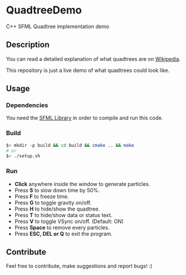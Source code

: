 # QuadtreeDemo
C++ SFML Quadtree implementation demo

## Description
You can read a detailed explanation of what quadtrees are on [Wikipedia](https://en.wikipedia.org/wiki/Quadtree).

This repository is just a live demo of what quadtrees could look like.  

## Usage
### Dependencies
You need the [SFML Library](https://github.com/SFML/SFML) in order to compile and run this code.

### Build
```sh
$> mkdir -p build && cd build && cmake .. && make
# or
$> ./setup.sh
```

### Run
* **Click** anywhere inside the window to generate particles.
* Press **S** to slow down time by 50%.
* Press **F** to freeze time.
* Press **G** to toggle gravity on/off.
* Press **H** to hide/show the quadtree.
* Press **T** to hide/show data or status text.
* Press **V** to toggle VSync on/off. (Default: ON)
* Press **Space** to remove every particles.
* Press **ESC, DEL or Q** to exit the program.

## Contribute
Feel free to contribute, make suggestions and report bugs! :)
